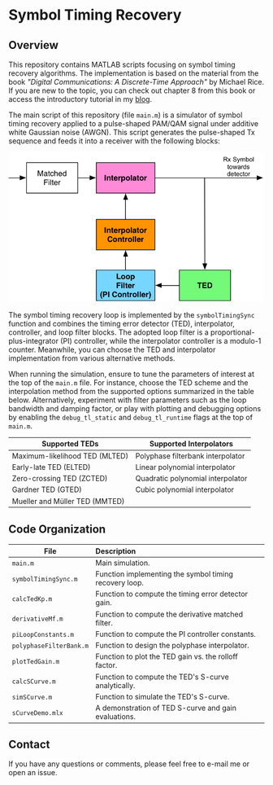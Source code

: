 # Symbol Timing Recovery

## Overview 
This repository contains MATLAB scripts focusing on symbol timing recovery
algorithms. The implementation is based on the material from the book *"Digital
Communications: A Discrete-Time Approach"* by Michael Rice. If you are new to
the topic, you can check out chapter 8 from this book or access the introductory
tutorial in my
[blog](https://igorfreire.com.br/2016/10/15/symbol-timing-synchronization-tutorial/).

The main script of this repository (file `main.m`) is a simulator of symbol
timing recovery applied to a pulse-shaped PAM/QAM signal under additive white
Gaussian noise (AWGN). This script generates the pulse-shaped Tx sequence and
feeds it into a receiver with the following blocks:

![Symbol Timing Synchronization Loop](docs/receiver_diagram_timing_sync.png)

The symbol timing recovery loop is implemented by the `symbolTimingSync`
function and combines the timing error detector (TED), interpolator, controller,
and loop filter blocks. The adopted loop filter is a
proportional-plus-integrator (PI) controller, while the interpolator controller
is a modulo-1 counter. Meanwhile, you can choose the TED and interpolator
implementation from various alternative methods.

When running the simulation, ensure to tune the parameters of interest at the
top of the `main.m` file. For instance, choose the TED scheme and the
interpolation method from the supported options summarized in the table below.
Alternatively, experiment with filter parameters such as the loop bandwidth and
damping factor, or play with plotting and debugging options by enabling the
`debug_tl_static` and `debug_tl_runtime` flags at the top of `main.m`.

| Supported TEDs                 | Supported Interpolators           |
| -------------------------------|-----------------------------------|
| Maximum-likelihood TED (MLTED) | Polyphase filterbank interpolator |
| Early-late TED (ELTED)         | Linear polynomial interpolator    |
| Zero-crossing TED (ZCTED)      | Quadratic polynomial interpolator |
| Gardner TED (GTED)             | Cubic polynomial interpolator     |
| Mueller and Müller TED (MMTED) |                                   |

## Code Organization

| File                        | Description                                           |
| --------------------------- |:------------------------------------------------------|
| `main.m`                    | Main simulation.                                      |
| `symbolTimingSync.m`        | Function implementing the symbol timing recovery loop.|
| `calcTedKp.m`               | Function to compute the timing error detector gain.   |
| `derivativeMf.m`            | Function to compute the derivative matched filter.    |
| `piLoopConstants.m`         | Function to compute the PI controller constants.      |
| `polyphaseFilterBank.m`     | Function to design the polyphase interpolator.        |
| `plotTedGain.m`             | Function to plot the TED gain vs. the rolloff factor. |
| `calcSCurve.m`              | Function to compute the TED's S-curve analytically.   |
| `simSCurve.m`               | Function to simulate the TED's S-curve.               |
| `sCurveDemo.mlx`            | A demonstration of TED S-curve and gain evaluations.  |

## Contact

If you have any questions or comments, please feel free to e-mail me or open an
issue.